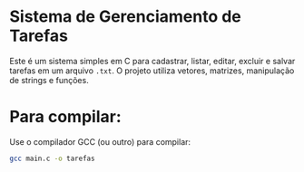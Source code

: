 # Sistema de Gerenciamento de Tarefas
Este é um sistema simples em C para cadastrar, listar, editar, excluir e salvar tarefas em um arquivo `.txt`. O projeto utiliza vetores, matrizes, manipulação de strings e funções.

# Para compilar:
Use o compilador GCC (ou outro) para compilar:
```bash
gcc main.c -o tarefas